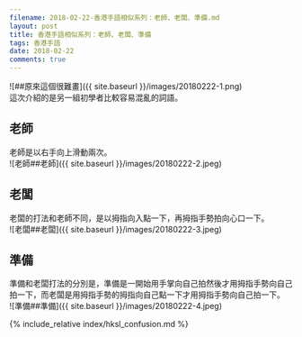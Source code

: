 ```yaml
---
filename: 2018-02-22-香港手語相似系列：老師、老闆、準備.md
layout: post
title: 香港手語相似系列：老師、老闆、準備
tags: 香港手語
date: 2018-02-22
comments: true
---
```


![##原來這個很難畫]({{ site.baseurl }}/images/20180222-1.png)  
這次介紹的是另一組初學者比較容易混亂的詞語。

## 老師
老師是以右手向上滑動兩次。  
![老師##老師]({{ site.baseurl }}/images/20180222-2.jpeg)

## 老闆
老闆的打法和老師不同，是以拇指向入點一下，再拇指手勢拍向心口一下。  
![老闆##老闆]({{ site.baseurl }}/images/20180222-3.jpeg)

## 準備
準備和老闆打法的分別是，準備是一開始用手掌向自己拍然後才用拇指手勢向自己拍一下，而老闆是用拇指手勢的拇指向自己點一下才用拇指手勢向自己拍一下。  
![準備##準備]({{ site.baseurl }}/images/20180222-4.jpeg)

{% include_relative index/hksl_confusion.md %}